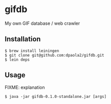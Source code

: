# gifdb

My own GIF database / web crawler

## Installation

```
$ brew install leiningen
$ git clone git@github.com:dpaola2/gifdb.git
$ lein deps
```

## Usage

FIXME: explanation

    $ java -jar gifdb-0.1.0-standalone.jar [args]

